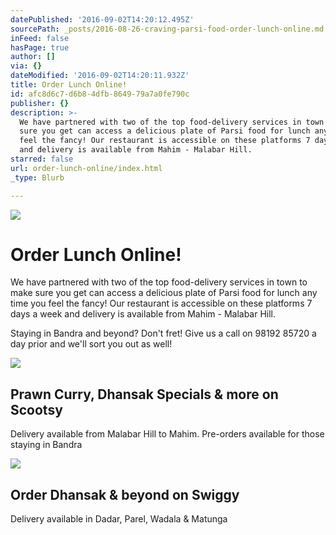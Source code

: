 ```yaml
---
datePublished: '2016-09-02T14:20:12.495Z'
sourcePath: _posts/2016-08-26-craving-parsi-food-order-lunch-online.md
inFeed: false
hasPage: true
author: []
via: {}
dateModified: '2016-09-02T14:20:11.932Z'
title: Order Lunch Online!
id: afc8d6c7-d6b8-4dfb-8649-79a7a0fe790c
publisher: {}
description: >-
  We have partnered with two of the top food-delivery services in town to make
  sure you get can access a delicious plate of Parsi food for lunch any time you
  feel the fancy! Our restaurant is accessible on these platforms 7 days a week
  and delivery is available from Mahim - Malabar Hill.
starred: false
url: order-lunch-online/index.html
_type: Blurb

---
```

![](https://the-grid-user-content.s3-us-west-2.amazonaws.com/e8d6bf95-861f-44e7-a567-b5f638df34e9.jpg)

# Order Lunch Online!

We have partnered with two of the top food-delivery services in town to make sure you get can access a delicious plate of Parsi food for lunch any time you feel the fancy! Our restaurant is accessible on these platforms 7 days a week and delivery is available from Mahim - Malabar Hill.

Staying in Bandra and beyond? Don't fret! Give us a call on 98192 85720 a day prior and we'll sort you out as well!

<article style=""><img src="https://s3-us-west-2.amazonaws.com/the-grid-img/p/6d755084542893870f912070dd22e3dff05ed80b.jpg" /><h1>Prawn Curry, Dhansak Specials &amp; more on Scootsy</h1><p>Delivery available from Malabar Hill to Mahim. Pre-orders available for those staying in Bandra</p></article>

<article style=""><img src="https://s3-us-west-2.amazonaws.com/the-grid-img/p/8211cd8fe446edbf7efecfa3a004d0afbcd247c2" /><h1>Order Dhansak &amp; beyond on Swiggy</h1><p>Delivery available in Dadar, Parel, Wadala &amp; Matunga</p></article>
